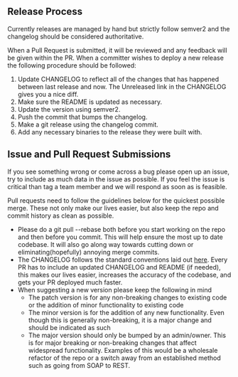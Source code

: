 ## Release Process
Currently releases are managed by hand but strictly follow semver2 and the changelog should be considered authoritative.

When a Pull Request is submitted, it will be reviewed and any feedback will be given within the PR. When a committer wishes to deploy a new release the following procedure should be followed:

1. Update CHANGELOG to reflect all of the changes that has happened between last release and now. The Unreleased link in the CHANGELOG gives you a nice diff.
1. Make sure the README is updated as necessary.
1. Update the version using semver2.
1. Push the commit that bumps the changelog.
1. Make a git release using the changelog commit.
1. Add any necessary binaries to the release they were built with.

## Issue and Pull Request Submissions
If you see something wrong or come across a bug please open up an issue, try to include as much data in the issue as possible. If you feel the issue is critical than tag a team member and we will respond as soon as is feasible.

Pull requests need to follow the guidelines below for the quickest possible merge. These not only make our lives easier, but also keep the repo and commit history as clean as possible.

- Please do a git pull --rebase both before you start working on the repo and then before you commit. This will help ensure the most up to date codebase. It will also go along way towards cutting down or eliminating(hopefully) annoying merge commits.
- The CHANGELOG follows the standard conventions laid out [here](https://keepachangelog.com/en/1.0.0/). Every PR has to include an updated CHANGELOG and README (if needed), this makes our lives easier, increases the accuracy of the codebase, and gets your PR deployed much faster.
- When suggesting a new version please keep the following in mind
    - The patch version is for any non-breaking changes to existing code or the addition of minor functionality to existing code
    - The minor version is for the addition of any new functionality. Even though this is generally non-breaking, it is a major change and should be indicated as such
    - The major version should only be bumped by an admin/owner. This is for major breaking or non-breaking changes that affect widespread functionality. Examples of this would be a wholesale refactor of the repo or a switch away from an established method such as going from SOAP to REST.
